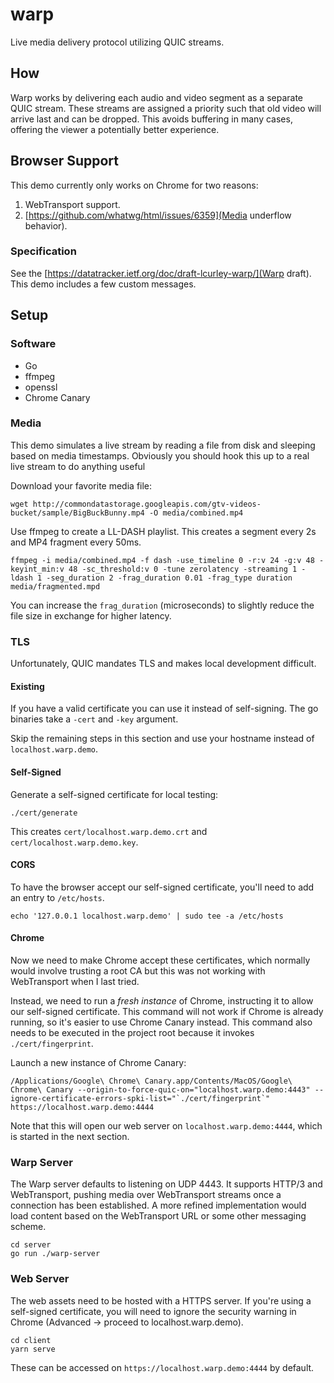 # warp
Live media delivery protocol utilizing QUIC streams.

## How
Warp works by delivering each audio and video segment as a separate QUIC stream. These streams are assigned a priority such that old video will arrive last and can be dropped. This avoids buffering in many cases, offering the viewer a potentially better experience.

## Browser Support
This demo currently only works on Chrome for two reasons:

1. WebTransport support.
2. [https://github.com/whatwg/html/issues/6359](Media underflow behavior).

### Specification
See the [https://datatracker.ietf.org/doc/draft-lcurley-warp/](Warp draft). This demo includes a few custom messages.

## Setup
### Software
* Go
* ffmpeg
* openssl
* Chrome Canary

### Media
This demo simulates a live stream by reading a file from disk and sleeping based on media timestamps. Obviously you should hook this up to a real live stream to do anything useful

Download your favorite media file:
```
wget http://commondatastorage.googleapis.com/gtv-videos-bucket/sample/BigBuckBunny.mp4 -O media/combined.mp4
```

Use ffmpeg to create a LL-DASH playlist. This creates a segment every 2s and MP4 fragment every 50ms.
```
ffmpeg -i media/combined.mp4 -f dash -use_timeline 0 -r:v 24 -g:v 48 -keyint_min:v 48 -sc_threshold:v 0 -tune zerolatency -streaming 1 -ldash 1 -seg_duration 2 -frag_duration 0.01 -frag_type duration media/fragmented.mpd
```

You can increase the `frag_duration` (microseconds) to slightly reduce the file size in exchange for higher latency.

### TLS
Unfortunately, QUIC mandates TLS and makes local development difficult.

#### Existing
If you have a valid certificate you can use it instead of self-signing. The go binaries take a `-cert` and `-key` argument.

Skip the remaining steps in this section and use your hostname instead of `localhost.warp.demo`.

#### Self-Signed
Generate a self-signed certificate for local testing:
```
./cert/generate
```

This creates `cert/localhost.warp.demo.crt` and `cert/localhost.warp.demo.key`.

#### CORS
To have the browser accept our self-signed certificate, you'll need to add an entry to `/etc/hosts`.

```
echo '127.0.0.1 localhost.warp.demo' | sudo tee -a /etc/hosts
```

#### Chrome
Now we need to make Chrome accept these certificates, which normally would involve trusting a root CA but this was not working with WebTransport when I last tried.

Instead, we need to run a *fresh instance* of Chrome, instructing it to allow our self-signed certificate. This command will not work if Chrome is already running, so it's easier to use Chrome Canary instead. This command also needs to be executed in the project root because it invokes `./cert/fingerprint`.

Launch a new instance of Chrome Canary:
```
/Applications/Google\ Chrome\ Canary.app/Contents/MacOS/Google\ Chrome\ Canary --origin-to-force-quic-on="localhost.warp.demo:4443" --ignore-certificate-errors-spki-list="`./cert/fingerprint`" https://localhost.warp.demo:4444
```

Note that this will open our web server on `localhost.warp.demo:4444`, which is started in the next section.

### Warp Server
The Warp server defaults to listening on UDP 4443. It supports HTTP/3 and WebTransport, pushing media over WebTransport streams once a connection has been established. A more refined implementation would load content based on the WebTransport URL or some other messaging scheme.

```
cd server
go run ./warp-server
```

### Web Server
The web assets need to be hosted with a HTTPS server. If you're using a self-signed certificate, you will need to ignore the security warning in Chrome (Advanced -> proceed to localhost.warp.demo).

```
cd client
yarn serve
```

These can be accessed on `https://localhost.warp.demo:4444` by default.
